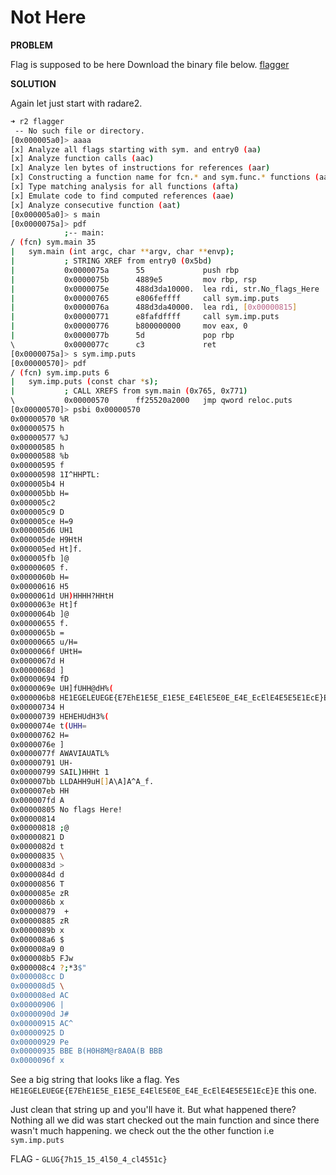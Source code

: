 # Not Here

__PROBLEM__

Flag is supposed to be here
Download the binary file below.
[flagger](flagger)


__SOLUTION__

Again let just start with radare2.

```bash
➜ r2 flagger
 -- No such file or directory.
[0x000005a0]> aaaa
[x] Analyze all flags starting with sym. and entry0 (aa)
[x] Analyze function calls (aac)
[x] Analyze len bytes of instructions for references (aar)
[x] Constructing a function name for fcn.* and sym.func.* functions (aan)
[x] Type matching analysis for all functions (afta)
[x] Emulate code to find computed references (aae)
[x] Analyze consecutive function (aat)
[0x000005a0]> s main
[0x0000075a]> pdf
            ;-- main:
/ (fcn) sym.main 35
|   sym.main (int argc, char **argv, char **envp);
|           ; STRING XREF from entry0 (0x5bd)
|           0x0000075a      55             push rbp
|           0x0000075b      4889e5         mov rbp, rsp
|           0x0000075e      488d3da10000.  lea rdi, str.No_flags_Here  ; 0x806 ; "No flags Here!" ; const char *s
|           0x00000765      e806feffff     call sym.imp.puts           ; int puts(const char *s)
|           0x0000076a      488d3da40000.  lea rdi, [0x00000815]       ; "  \n" ; const char *s
|           0x00000771      e8fafdffff     call sym.imp.puts           ; int puts(const char *s)
|           0x00000776      b800000000     mov eax, 0
|           0x0000077b      5d             pop rbp
\           0x0000077c      c3             ret
[0x0000075a]> s sym.imp.puts
[0x00000570]> pdf
/ (fcn) sym.imp.puts 6
|   sym.imp.puts (const char *s);
|           ; CALL XREFS from sym.main (0x765, 0x771)
\           0x00000570      ff25520a2000   jmp qword reloc.puts        ; [0x200fc8:8]=0x576 ; "v\x05"
[0x00000570]> psbi 0x00000570
0x00000570 %R
0x00000575 h
0x00000577 %J
0x00000585 h
0x00000588 %b
0x00000595 f
0x00000598 1I^HHPTL:
0x000005b4 H
0x000005bb H=
0x000005c2
0x000005c9 D
0x000005ce H=9
0x000005d6 UH1
0x000005de H9HtH
0x000005ed Ht]f.
0x000005fb ]@
0x00000605 f.
0x0000060b H=
0x00000616 H5
0x0000061d UH)HHHH?HHtH
0x0000063e Ht]f
0x0000064b ]@
0x00000655 f.
0x0000065b =
0x00000665 u/H=
0x0000066f UHtH=
0x0000067d H
0x0000068d ]
0x00000694 fD
0x0000069e UH]fUHH@dH%(
0x000006b8 HE1EGELEUEGE{E7EhE1E5E_E1E5E_E4ElE5E0E_E4E_EcElE4E5E5E1EcE}E
0x00000734 H
0x00000739 HEHEHUdH3%(
0x0000074e t(UHH=
0x00000762 H=
0x0000076e ]
0x0000077f AWAVIAUATL%
0x00000791 UH-
0x00000799 SAIL)HHHt 1
0x000007bb LLDAHH9uH[]A\A]A^A_f.
0x000007eb HH
0x000007fd A
0x00000805 No flags Here!
0x00000814
0x00000818 ;@
0x00000821 D
0x0000082d t
0x00000835 \
0x0000083d >
0x0000084d d
0x00000856 T
0x0000085e zR
0x0000086b x
0x00000879  +
0x00000885 zR
0x0000089b x
0x000008a6 $
0x000008a9 0
0x000008b5 FJw
0x000008c4 ?;*3$"
0x000008cc D
0x000008d5 \
0x000008ed AC
0x00000906 |
0x0000090d J#
0x00000915 AC^
0x00000925 D
0x00000929 Pe
0x00000935 BBE B(H0H8M@r8A0A(B BBB
0x0000096f x
```
See a big string that looks like a flag. Yes `HE1EGELEUEGE{E7EhE1E5E_E1E5E_E4ElE5E0E_E4E_EcElE4E5E5E1EcE}E` this one.

Just clean that string up and you'll have it. But what happened there? Nothing all we did was start checked out the main function and since there wasn't much happening. we check out the the other function i.e `sym.imp.puts`

FLAG - `GLUG{7h15_15_4l50_4_cl4551c}`
